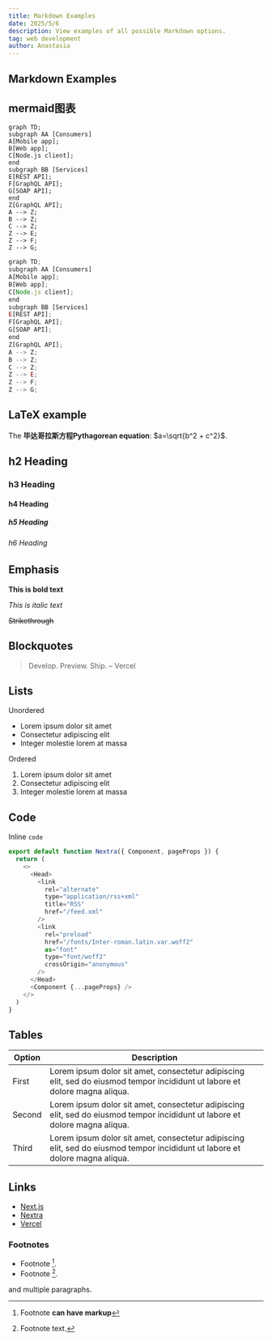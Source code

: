 ```yaml
---
title: Markdown Examples
date: 2025/5/6
description: View examples of all possible Markdown options.
tag: web development
author: Anastasia
---
```


## Markdown Examples

## mermaid图表

 ```mermaid
graph TD;
subgraph AA [Consumers]
A[Mobile app];
B[Web app];
C[Node.js client];
end
subgraph BB [Services]
E[REST API];
F[GraphQL API];
G[SOAP API];
end
Z[GraphQL API];
A --> Z;
B --> Z;
C --> Z;
Z --> E;
Z --> F;
Z --> G;
```

 ```js
graph TD;
subgraph AA [Consumers]
A[Mobile app];
B[Web app];
C[Node.js client];
end
subgraph BB [Services]
E[REST API];
F[GraphQL API];
G[SOAP API];
end
Z[GraphQL API];
A --> Z;
B --> Z;
C --> Z;
Z --> E;
Z --> F;
Z --> G;
```

## LaTeX example

The **毕达哥拉斯方程Pythagorean equation**: $a=\sqrt{b^2 + c^2}$.

## h2 Heading

### h3 Heading

#### h4 Heading

##### h5 Heading

###### h6 Heading

## Emphasis

**This is bold text**

_This is italic text_

~~Strikethrough~~

## Blockquotes

> Develop. Preview. Ship. – Vercel

## Lists

Unordered

- Lorem ipsum dolor sit amet
- Consectetur adipiscing elit
- Integer molestie lorem at massa

Ordered

1. Lorem ipsum dolor sit amet
2. Consectetur adipiscing elit
3. Integer molestie lorem at massa

## Code

Inline `code`

```js
export default function Nextra({ Component, pageProps }) {
  return (
    <>
      <Head>
        <link
          rel="alternate"
          type="application/rss+xml"
          title="RSS"
          href="/feed.xml"
        />
        <link
          rel="preload"
          href="/fonts/Inter-roman.latin.var.woff2"
          as="font"
          type="font/woff2"
          crossOrigin="anonymous"
        />
      </Head>
      <Component {...pageProps} />
    </>
  )
}
```

## Tables

| **Option** | **Description**                                                                                                             |
| ---------- | --------------------------------------------------------------------------------------------------------------------------- |
| First      | Lorem ipsum dolor sit amet, consectetur adipiscing elit, sed do eiusmod tempor incididunt ut labore et dolore magna aliqua. |
| Second     | Lorem ipsum dolor sit amet, consectetur adipiscing elit, sed do eiusmod tempor incididunt ut labore et dolore magna aliqua. |
| Third      | Lorem ipsum dolor sit amet, consectetur adipiscing elit, sed do eiusmod tempor incididunt ut labore et dolore magna aliqua. |

## Links

- [Next.js](https://nextjs.org)
- [Nextra](https://nextra.vercel.app/)
- [Vercel](http://vercel.com)

### Footnotes

- Footnote [^1].
- Footnote [^2].

[^1]: Footnote **can have markup**

and multiple paragraphs.

[^2]: Footnote text.

